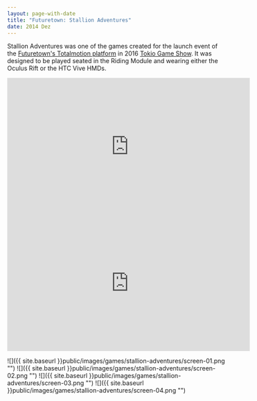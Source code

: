 ```yaml
---
layout: page-with-date
title: "Futuretown: Stallion Adventures"
date: 2014 Dez
---
```


Stallion Adventures was one of the games created for the launch event of the <a href="http://futuretown.io/#totalmotion-games" target="_blank">Futuretown's Totalmotion platform</a> in 2016 <a href="https://www.engadget.com/2016/09/14/futuretown-5d-totalmotion-vr-ride/" target="_blank">Tokio Game Show</a>. It was designed to be played seated in the Riding Module and wearing either the Oculus Rift or the HTC Vive HMDs.

<iframe width="560" height="315" src="https://www.youtube.com/embed/nP7jZ-P1jYA" frameborder="0" allowfullscreen></iframe>

<iframe width="560" height="315" src="https://www.youtube.com/embed/KaUtH87hBAE" frameborder="0" allowfullscreen></iframe>

![]({{ site.baseurl }}public/images/games/stallion-adventures/screen-01.png "")
![]({{ site.baseurl }}public/images/games/stallion-adventures/screen-02.png "")
![]({{ site.baseurl }}public/images/games/stallion-adventures/screen-03.png "")
![]({{ site.baseurl }}public/images/games/stallion-adventures/screen-04.png "")